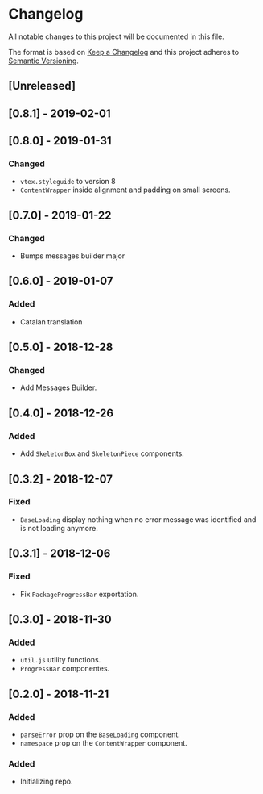 # Changelog

All notable changes to this project will be documented in this file.

The format is based on [Keep a Changelog](http://keepachangelog.com/en/1.0.0/)
and this project adheres to [Semantic Versioning](http://semver.org/spec/v2.0.0.html).

## [Unreleased]

## [0.8.1] - 2019-02-01

## [0.8.0] - 2019-01-31
### Changed
- `vtex.styleguide` to version 8
- `ContentWrapper` inside alignment and padding on small screens. 

## [0.7.0] - 2019-01-22
### Changed
- Bumps messages builder major

## [0.6.0] - 2019-01-07
### Added
- Catalan translation

## [0.5.0] - 2018-12-28
### Changed
- Add Messages Builder.

## [0.4.0] - 2018-12-26

### Added
- Add `SkeletonBox` and `SkeletonPiece` components.

## [0.3.2] - 2018-12-07
### Fixed
- `BaseLoading` display nothing when no error message was identified and is not loading anymore.

## [0.3.1] - 2018-12-06
### Fixed
- Fix `PackageProgressBar` exportation.

## [0.3.0] - 2018-11-30

### Added
- `util.js` utility functions.
- `ProgressBar` componentes.

## [0.2.0] - 2018-11-21

### Added

- `parseError` prop on the `BaseLoading` component.
- `namespace` prop on the `ContentWrapper` component.

### Added

- Initializing repo.
